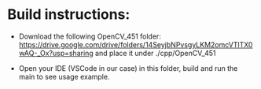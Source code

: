 # Build instructions:

- Download the following OpenCV_451 folder:
https://drive.google.com/drive/folders/14SeyjbNPvsgyLKM2omcVTlTX0wAQ-_Ox?usp=sharing
and place it under ./cpp/OpenCV_451

- Open your IDE (VSCode in our case) in this folder, build and run the main to see usage example.